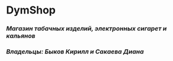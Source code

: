 # **DymShop**
### *Магазин табачных изделий, электронных сигарет и кальянов*
### *Владельцы: Быков Кирилл и Сакаева Диана*
